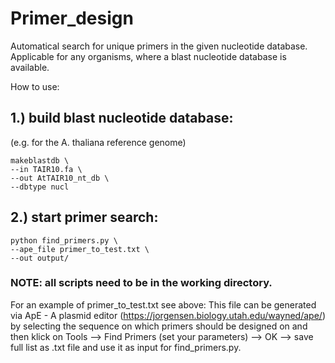 # Primer_design
Automatical search for unique primers in the given nucleotide database. 
Applicable for any organisms, where a blast nucleotide database is available.

How to use:

## 1.) build blast nucleotide database:
(e.g. for the A. thaliana reference genome)
```
makeblastdb \
--in TAIR10.fa \
--out AtTAIR10_nt_db \
--dbtype nucl
```
## 2.) start primer search:
```
python find_primers.py \
--ape_file primer_to_test.txt \
--out output/
```
### NOTE: all scripts need to be in the working directory. 
For an example of primer_to_test.txt see above: This file can be generated via ApE - A plasmid editor (https://jorgensen.biology.utah.edu/wayned/ape/) by selecting the sequence on which primers should be designed on and then klick on Tools --> Find Primers (set your parameters) --> OK --> save full list as .txt file and use it as input for find_primers.py.

